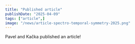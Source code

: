 ```yaml
---
title: "Published article"
publishDate: "2025-04-09"
tags: ["article",]
image: "/news/article-spectro-temporal-symmetry-2025.png"
---
```


Pavel and Kačka published an article!